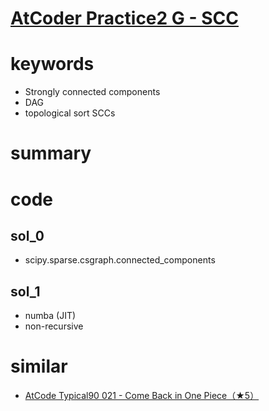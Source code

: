 # [AtCoder Practice2 G - SCC](https://atcoder.jp/contests/practice2/tasks/practice2_g)


# keywords 
- Strongly connected components
- DAG
- topological sort SCCs

# summary 



# code 
## sol_0
- scipy.sparse.csgraph.connected_components


## sol_1
- numba (JIT)
- non-recursive

# similar 
- [AtCode Typical90 021 - Come Back in One Piece（★5）](https://atcoder.jp/contests/typical90/tasks/typical90_u)
